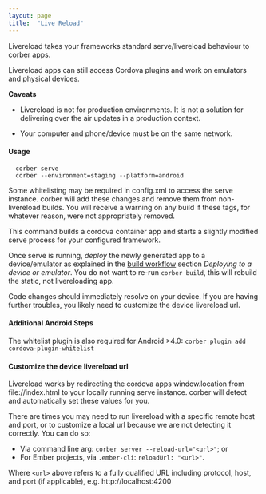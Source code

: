 ```yaml
---
layout: page
title:  "Live Reload"
---
```


Livereload takes your frameworks standard serve/livereload behaviour to corber apps.

Livereload apps can still access Cordova plugins and work on emulators and physical devices.

**Caveats**

- Livereload is not for production environments. It is not a solution for delivering over the air updates in a production context.

- Your computer and phone/device must be on the same network.

#### Usage

```
  corber serve
  corber --environment=staging --platform=android
```

Some whitelisting may be required in config.xml to access the serve instance. corber will add these changes and remove them from non-livereload builds. You will receive a warning on any build if these tags, for whatever reason, were not appropriately removed.

This command builds a cordova container app and starts a slightly modified serve process for your configured framework.

Once serve is running, *deploy* the newly generated app to a device/emulator as explained in the [build workflow](/pages/workflow/building) section _Deploying to a device or emulator_. You do not want to re-run `corber build`, this will rebuild the static, not livereloading app.

Code changes should immediately resolve on your device. If you are having further troubles, you likely need to customize the device livereload url.

#### Additional Android Steps

The whitelist plugin is also required for Android >4.0:
`corber plugin add cordova-plugin-whitelist`

#### Customize the device livereload url

Livereload works by redirecting the cordova apps window.location from file://index.html to your locally running serve instance.
corber will detect and automatically set these values for you.

There are times you may need to run livereload with a specific remote host and port, or to customize a local url because we are not detecting it correctly.
You can do so:

- Via command line arg: `corber server --reload-url="<url>"`; or
- For Ember projects, via `.ember-cli`: `reloadUrl: "<url>"`.

Where `<url>` above  refers to a fully qualified URL including protocol, host, and port (if applicable), e.g. http://localhost:4200
